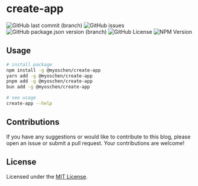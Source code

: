 # create-app

![GitHub last commit (branch)](https://img.shields.io/github/last-commit/Myoschen/create-app/main?style=flat-square&labelColor=%23222222&color=%23111111) 
![GitHub issues](https://img.shields.io/github/issues/Myoschen/create-app?style=flat-square&labelColor=%23222222&color=%23111111) 
![GitHub package.json version (branch)](https://img.shields.io/github/package-json/v/Myoschen/create-app/main?style=flat-square&label=version&labelColor=%23222222&color=%23111111)
![GitHub License](https://img.shields.io/github/license/Myoschen/create-app?style=flat-square&labelColor=%23222222&color=%23111111)
![NPM Version](https://img.shields.io/npm/v/%40myoschen%2Fcreate-app?style=flat-square&labelColor=%23222222&color=%23111111)


## Usage

```bash
# install package
npm install -g @myoschen/create-app
yarn add -g @myoschen/create-app
pnpm add -g @myoschen/create-app
bun add -g @myoschen/create-app

# see usage
create-app --help
```

## Contributions

If you have any suggestions or would like to contribute to this blog, please open an issue or submit a pull request. Your contributions are welcome!

## License

Licensed under the [MIT License](./LICENSE).